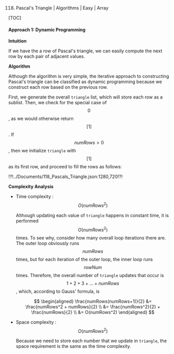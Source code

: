 118. Pascal's Triangle | Algorithms | Easy | Array

[TOC]

#### Approach 1: Dynamic Programming

**Intuition**

If we have the a row of Pascal's triangle, we can easily compute the next
row by each pair of adjacent values.

**Algorithm**

Although the algorithm is very simple, the iterative approach to constructing
Pascal's triangle can be classified as dynamic programming because we
construct each row based on the previous row.

First, we generate the overall `triangle` list, which will store each row as
a sublist. Then, we check for the special case of $$0$$, as we would otherwise
return $$[1]$$. If $$numRows > 0$$, then we initialize `triangle` with $$[1]$$
as its first row, and proceed to fill the rows as follows:

!?!../Documents/118_Pascals_Triangle.json:1280,720!?!



**Complexity Analysis**

* Time complexity : $$O(numRows^2)$$

    Although updating each value of `triangle` happens in constant time, it
    is performed $$O(numRows^2)$$ times. To see why, consider how many
    overall loop iterations there are. The outer loop obviously runs
    $$numRows$$ times, but for each iteration of the outer loop, the inner
    loop runs $$rowNum$$ times. Therefore, the overall number of `triangle` updates
    that occur is $$1 + 2 + 3 + \ldots + numRows$$, which, according to Gauss' formula,
    is

    $$
    \begin{aligned}
        \frac{numRows(numRows+1)}{2} &= \frac{numRows^2 + numRows}{2} \\
        &= \frac{numRows^2}{2} + \frac{numRows}{2} \\
        &= O(numRows^2)
    \end{aligned}
    $$

* Space complexity : $$O(numRows^2)$$

    Because we need to store each number that we update in `triangle`, the
    space requirement is the same as the time complexity.
